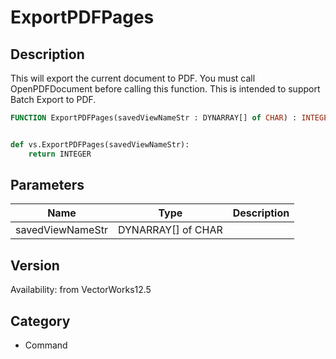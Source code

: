 # ExportPDFPages

## Description
This will export the current document to PDF.  You must call OpenPDFDocument before calling this function.  This is intended to support Batch Export to PDF.

```pascal
FUNCTION ExportPDFPages(savedViewNameStr : DYNARRAY[] of CHAR) : INTEGER;
```

```python

def vs.ExportPDFPages(savedViewNameStr):
    return INTEGER
```

## Parameters
|Name|Type|Description|
|---|---|---|
|savedViewNameStr|DYNARRAY[] of CHAR||

## Version
Availability: from VectorWorks12.5
## Category
* Command

